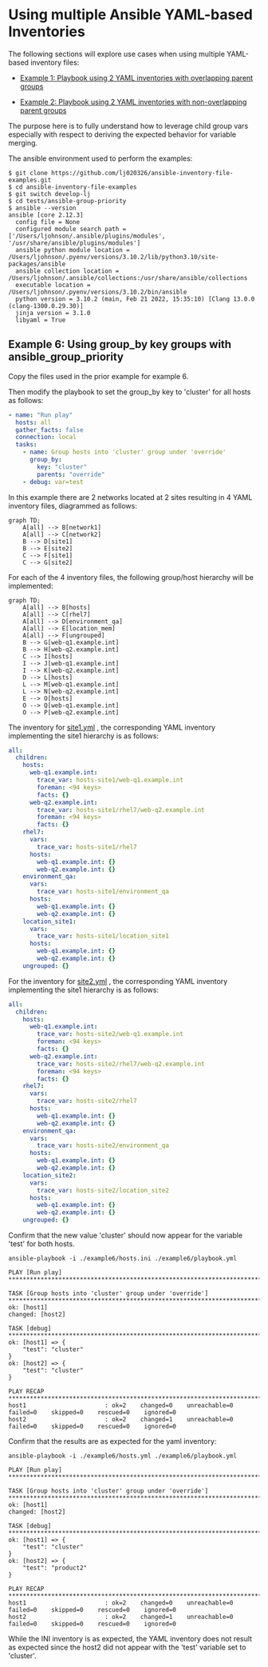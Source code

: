 
Using multiple Ansible YAML-based Inventories  
===

The following sections will explore use cases when using multiple YAML-based inventory files:

* [Example 1: Playbook using 2 YAML inventories with overlapping parent groups](#Example-01)

* [Example 2: Playbook using 2 YAML inventories with non-overlapping parent groups](#Example-02)

The purpose here is to fully understand how to leverage child group vars especially with respect to deriving the expected behavior for variable merging. 

The ansible environment used to perform the examples:

```output
$ git clone https://github.com/lj020326/ansible-inventory-file-examples.git
$ cd ansible-inventory-file-examples
$ git switch develop-lj
$ cd tests/ansible-group-priority
$ ansible --version
ansible [core 2.12.3]
  config file = None
  configured module search path = ['/Users/ljohnson/.ansible/plugins/modules', '/usr/share/ansible/plugins/modules']
  ansible python module location = /Users/ljohnson/.pyenv/versions/3.10.2/lib/python3.10/site-packages/ansible
  ansible collection location = /Users/ljohnson/.ansible/collections:/usr/share/ansible/collections
  executable location = /Users/ljohnson/.pyenv/versions/3.10.2/bin/ansible
  python version = 3.10.2 (main, Feb 21 2022, 15:35:10) [Clang 13.0.0 (clang-1300.0.29.30)]
  jinja version = 3.1.0
  libyaml = True
```



## <a id="Example-06"></a>Example 6: Using group_by key groups with ansible_group_priority

Copy the files used in the prior example for example 6.

Then modify the playbook to set the group_by key to 'cluster' for all hosts as follows:

```yaml
- name: "Run play"
  hosts: all
  gather_facts: false
  connection: local
  tasks:
    - name: Group hosts into 'cluster' group under 'override'
      group_by:
        key: "cluster"
        parents: "override"
    - debug: var=test
```

In this example there are 2 networks located at 2 sites resulting in 4 YAML inventory files, diagrammed as follows:

```mermaid
graph TD;
    A[all] --> B[network1]
    A[all] --> C[network2]
    B --> D[site1]
    B --> E[site2]
    C --> F[site1]
    C --> G[site2]
```


For each of the 4 inventory files, the following group/host hierarchy will be implemented:

```mermaid
graph TD;
    A[all] --> B[hosts]
    A[all] --> C[rhel7]
    A[all] --> D[environment_qa]
    A[all] --> E[location_mem]
    A[all] --> F[ungrouped]
    B --> G[web-q1.example.int]
    B --> H[web-q2.example.int]
    C --> I[hosts]
    I --> J[web-q1.example.int]
    I --> K[web-q2.example.int]
    D --> L[hosts]
    L --> M[web-q1.example.int]
    L --> N[web-q2.example.int]
    E --> O[hosts]
    O --> Q[web-q1.example.int]
    O --> P[web-q2.example.int]
```


The inventory for [site1.yml](./example1/hosts-site1.yml) , the corresponding YAML inventory implementing the site1 hierarchy is as follows:

```yaml
all:
  children:
    hosts:
      web-q1.example.int:
        trace_var: hosts-site1/web-q1.example.int
        foreman: <94 keys>
        facts: {}
      web-q2.example.int:
        trace_var: hosts-site1/rhel7/web-q2.example.int
        foreman: <94 keys>
        facts: {}
    rhel7:
      vars:
        trace_var: hosts-site1/rhel7
      hosts:
        web-q1.example.int: {}
        web-q2.example.int: {}
    environment_qa:
      vars:
        trace_var: hosts-site1/environment_qa
      hosts:
        web-q1.example.int: {}
        web-q2.example.int: {}
    location_site1:
      vars:
        trace_var: hosts-site1/location_site1
      hosts:
        web-q1.example.int: {}
        web-q2.example.int: {}
    ungrouped: {}

```

For the inventory for [site2.yml](./example1/hosts-site2.yml) , the corresponding YAML inventory implementing the site1 hierarchy is as follows:

```yaml
all:
  children:
    hosts:
      web-q1.example.int:
        trace_var: hosts-site2/web-q1.example.int
        foreman: <94 keys>
        facts: {}
      web-q2.example.int:
        trace_var: hosts-site2/rhel7/web-q2.example.int
        foreman: <94 keys>
        facts: {}
    rhel7:
      vars:
        trace_var: hosts-site2/rhel7
      hosts:
        web-q1.example.int: {}
        web-q2.example.int: {}
    environment_qa:
      vars:
        trace_var: hosts-site2/environment_qa
      hosts:
        web-q1.example.int: {}
        web-q2.example.int: {}
    location_site2:
      vars:
        trace_var: hosts-site2/location_site2
      hosts:
        web-q1.example.int: {}
        web-q2.example.int: {}
    ungrouped: {}

```


Confirm that the new value 'cluster' should now appear for the variable 'test' for both hosts.

```output
ansible-playbook -i ./example6/hosts.ini ./example6/playbook.yml 

PLAY [Run play] **********************************************************************************************************************************************************************************************************************************************************

TASK [Group hosts into 'cluster' group under 'override'] *****************************************************************************************************************************************************************************************************************
ok: [host1]
changed: [host2]

TASK [debug] *************************************************************************************************************************************************************************************************************************************************************
ok: [host1] => {
    "test": "cluster"
}
ok: [host2] => {
    "test": "cluster"
}

PLAY RECAP ***************************************************************************************************************************************************************************************************************************************************************
host1                      : ok=2    changed=0    unreachable=0    failed=0    skipped=0    rescued=0    ignored=0   
host2                      : ok=2    changed=1    unreachable=0    failed=0    skipped=0    rescued=0    ignored=0   
```

Confirm that the results are as expected for the yaml inventory:

```output
ansible-playbook -i ./example6/hosts.yml ./example6/playbook.yml 

PLAY [Run play] **********************************************************************************************************************************************************************************************************************************************************

TASK [Group hosts into 'cluster' group under 'override'] *****************************************************************************************************************************************************************************************************************
ok: [host1]
changed: [host2]

TASK [debug] *************************************************************************************************************************************************************************************************************************************************************
ok: [host1] => {
    "test": "cluster"
}
ok: [host2] => {
    "test": "product2"
}

PLAY RECAP ***************************************************************************************************************************************************************************************************************************************************************
host1                      : ok=2    changed=0    unreachable=0    failed=0    skipped=0    rescued=0    ignored=0   
host2                      : ok=2    changed=1    unreachable=0    failed=0    skipped=0    rescued=0    ignored=0   
```

While the INI inventory is as expected, the YAML inventory does not result as expected since the host2 did not appear with the 'test' variable set to 'cluster'.
